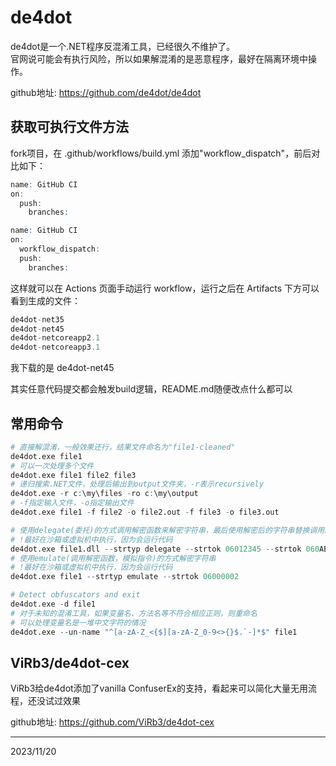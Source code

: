 # de4dot

de4dot是一个.NET程序反混淆工具，已经很久不维护了。  
官网说可能会有执行风险，所以如果解混淆的是恶意程序，最好在隔离环境中操作。  

github地址: https://github.com/de4dot/de4dot  


## 获取可执行文件方法
fork项目，在 .github/workflows/build.yml 添加"workflow_dispatch"，前后对比如下：  
```r
name: GitHub CI
on:
  push:
    branches:
```

```r
name: GitHub CI
on:
  workflow_dispatch:
  push:
    branches:
```

这样就可以在 Actions 页面手动运行 workflow，运行之后在 Artifacts 下方可以看到生成的文件：  
```r
de4dot-net35
de4dot-net45
de4dot-netcoreapp2.1
de4dot-netcoreapp3.1
```

我下载的是 de4dot-net45  

其实任意代码提交都会触发build逻辑，README.md随便改点什么都可以  


## 常用命令
```r
# 直接解混淆，一般效果还行，结果文件命名为"file1-cleaned"
de4dot.exe file1
# 可以一次处理多个文件
de4dot.exe file1 file2 file3
# 递归搜索.NET文件，处理后输出到output文件夹，-r表示recursively
de4dot.exe -r c:\my\files -ro c:\my\output
# -f指定输入文件，-o指定输出文件
de4dot.exe file1 -f file2 -o file2.out -f file3 -o file3.out

# 使用delegate(委托)的方式调用解密函数来解密字符串，最后使用解密后的字符串替换调用解密函数的逻辑，06012345、060ABCDE是解密函数的Token值
# !最好在沙箱或虚拟机中执行，因为会运行代码
de4dot.exe file1.dll --strtyp delegate --strtok 06012345 --strtok 060ABCDE
# 使用emulate(调用解密函数，模拟指令)的方式解密字符串
# !最好在沙箱或虚拟机中执行，因为会运行代码
de4dot.exe file1 --strtyp emulate --strtok 06000002

# Detect obfuscators and exit
de4dot.exe -d file1
# 对于未知的混淆工具，如果变量名、方法名等不符合相应正则，则重命名
# 可以处理变量名是一堆中文字符的情况
de4dot.exe --un-name "^[a-zA-Z_<{$][a-zA-Z_0-9<>{}$.`-]*$" file1
```


## ViRb3/de4dot-cex
ViRb3给de4dot添加了vanilla ConfuserEx的支持，看起来可以简化大量无用流程，还没试过效果  

github地址: https://github.com/ViRb3/de4dot-cex  


---
2023/11/20  
